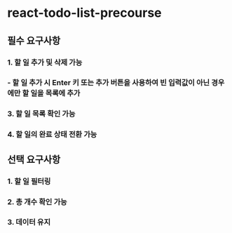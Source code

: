 # react-todo-list-precourse

## 필수 요구사항

### 1. 할 일 추가 및 삭제 가능
### - 할 일 추가 시 Enter 키 또는 추가 버튼을 사용하여 빈 입력값이 아닌 경우에만 할 일을 목록에 추가
### 3. 할 일 목록 확인 가능
### 4. 할 일의 완료 상태 전환 가능

## 선택 요구사항
### 1. 할 일 필터링
### 2. 총 개수 확인 가능
### 3. 데이터 유지